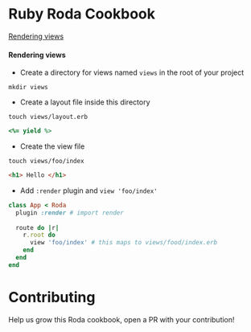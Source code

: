 # Ruby Roda Cookbook
[Rendering views](#rendering-views)

#### Rendering views

- Create a directory for views named `views` in the root of your project

```
mkdir views
```

- Create a layout file inside this directory

```
touch views/layout.erb
```

```ruby
<%= yield %>
```

- Create the view file

```
touch views/foo/index
```

```html
<h1> Hello </h1>
```

- Add `:render` plugin and `view 'foo/index'`

```ruby
class App < Roda                   
  plugin :render # import render             
                                 
  route do |r|                   
    r.root do                     
      view 'foo/index' # this maps to views/food/index.erb        
    end   
  end
end
```

# Contributing

Help us grow this Roda cookbook, open a PR with your contribution!
